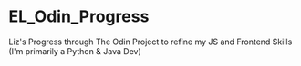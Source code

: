 # EL_Odin_Progress
Liz's Progress through The Odin Project to refine my JS and Frontend Skills (I'm primarily a Python &amp; Java Dev)
